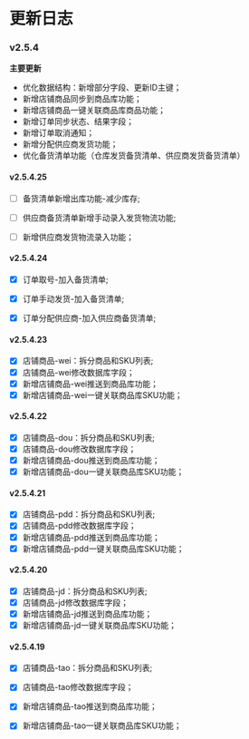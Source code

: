 # 更新日志
### v2.5.4
**主要更新**
+ 优化数据结构：新增部分字段、更新ID主键；
+ 新增店铺商品同步到商品库功能；
+ 新增店铺商品一键关联商品库商品功能；
+ 新增订单同步状态、结果字段；
+ 新增订单取消通知；
+ 新增分配供应商发货功能；
+ 优化备货清单功能（仓库发货备货清单、供应商发货备货清单）


#### v2.5.4.25
+ [ ] 备货清单新增出库功能-减少库存;
+ [ ] 供应商备货清单新增手动录入发货物流功能;
+ [ ] 新增供应商发货物流录入功能；


#### v2.5.4.24
+ [x] 订单取号-加入备货清单;
+ [x] 订单手动发货-加入备货清单;
+ [x] 订单分配供应商-加入供应商备货清单;



#### v2.5.4.23
+[x] 店铺商品-wei：拆分商品和SKU列表;
+[x] 店铺商品-wei修改数据库字段；
+[x] 新增店铺商品-wei推送到商品库功能；
+[x] 新增店铺商品-wei一键关联商品库SKU功能；

#### v2.5.4.22
+[x] 店铺商品-dou：拆分商品和SKU列表;
+[x] 店铺商品-dou修改数据库字段；
+[x] 新增店铺商品-dou推送到商品库功能；
+[x] 新增店铺商品-dou一键关联商品库SKU功能；

#### v2.5.4.21
+[x] 店铺商品-pdd：拆分商品和SKU列表;
+[x] 店铺商品-pdd修改数据库字段；
+[x] 新增店铺商品-pdd推送到商品库功能；
+[x] 新增店铺商品-pdd一键关联商品库SKU功能；

#### v2.5.4.20
+[x] 店铺商品-jd：拆分商品和SKU列表;
+[x] 店铺商品-jd修改数据库字段；
+[x] 新增店铺商品-jd推送到商品库功能；
+[x] 新增店铺商品-jd一键关联商品库SKU功能；

#### v2.5.4.19
+[x] 店铺商品-tao：拆分商品和SKU列表;
+[x] 店铺商品-tao修改数据库字段；
+[x] 新增店铺商品-tao推送到商品库功能；
+[x] 新增店铺商品-tao一键关联商品库SKU功能；




